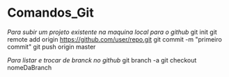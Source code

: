 # Comandos_Git


*Para subir um projeto existente na maquina local para o github*
git init
git remote add origin https://github.com/user/repo.git
git commit -m "primeiro commit"
git push origin master

*Para listar e trocar de branck no github*
git branch -a
git checkout nomeDaBranch
